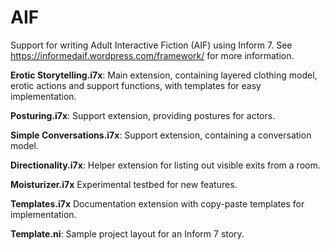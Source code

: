 # AIF
Support for writing Adult Interactive Fiction (AIF) using Inform 7.
See https://informedaif.wordpress.com/framework/ for more information.

**Erotic Storytelling.i7x**:
Main extension, containing layered clothing model, erotic actions and support functions, with templates for easy implementation.
  
**Posturing.i7x**:
Support extension, providing postures for actors.

**Simple Conversations.i7x**:
Support extension, containing a conversation model.

**Directionality.i7x**:
Helper extension for listing out visible exits from a room.

**Moisturizer.i7x**
Experimental testbed for new features.

**Templates.i7x**
Documentation extension with copy-paste templates for implementation.

**Template.ni**:
Sample project layout for an Inform 7 story.
